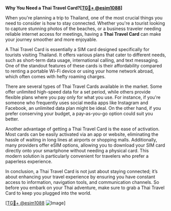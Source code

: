 **Why You Need a Thai Travel Card?[[TG💪+ @esim1088](https://t.me/s/esim1088)]**

When you're planning a trip to Thailand, one of the most crucial things you need to consider is how to stay connected. Whether you're a tourist looking to capture stunning photos of the beaches, or a business traveler needing reliable internet access for meetings, having a **Thai Travel Card** can make your journey smoother and more enjoyable.

A Thai Travel Card is essentially a SIM card designed specifically for tourists visiting Thailand. It offers various plans that cater to different needs, such as short-term data usage, international calling, and text messaging. One of the standout features of these cards is their affordability compared to renting a portable Wi-Fi device or using your home network abroad, which often comes with hefty roaming charges.

There are several types of Thai Travel Cards available in the market. Some offer unlimited high-speed data for a set period, while others provide flexible plans where you pay only for what you use. For instance, if you're someone who frequently uses social media apps like Instagram and Facebook, an unlimited data plan might be ideal. On the other hand, if you prefer conserving your budget, a pay-as-you-go option could suit you better.

Another advantage of getting a Thai Travel Card is the ease of activation. Most cards can be easily activated via an app or website, eliminating the hassle of waiting in long lines at airports or shopping malls. Additionally, many providers offer eSIM options, allowing you to download your SIM card directly onto your smartphone without needing a physical card. This modern solution is particularly convenient for travelers who prefer a paperless experience.

In conclusion, a Thai Travel Card is not just about staying connected; it’s about enhancing your travel experience by ensuring you have constant access to information, navigation tools, and communication channels. So before you embark on your Thai adventure, make sure to grab a Thai Travel Card to keep you plugged into the world.

[[TG💪+ @esim1088](https://t.me/s/esim1088) ![Image](https://i.postimg.cc/Y0z9fWf4/image.png)]